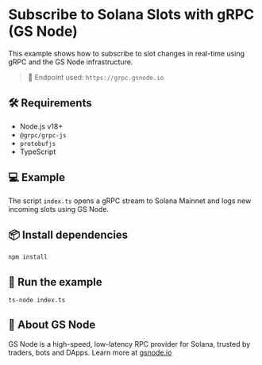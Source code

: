 # Subscribe to Solana Slots with gRPC (GS Node)

This example shows how to subscribe to slot changes in real-time using gRPC and the GS Node infrastructure.

> 📡 Endpoint used: `https://grpc.gsnode.io`

## 🛠️ Requirements

- Node.js v18+
- `@grpc/grpc-js`
- `protobufjs`
- TypeScript

## 💻 Example

The script `index.ts` opens a gRPC stream to Solana Mainnet and logs new incoming slots using GS Node.

## 📦 Install dependencies

```bash
npm install
```

## 🚀 Run the example

```bash
ts-node index.ts
```

## 🔗 About GS Node

GS Node is a high-speed, low-latency RPC provider for Solana, trusted by traders, bots and DApps.
Learn more at [gsnode.io](https://gsnode.io)
